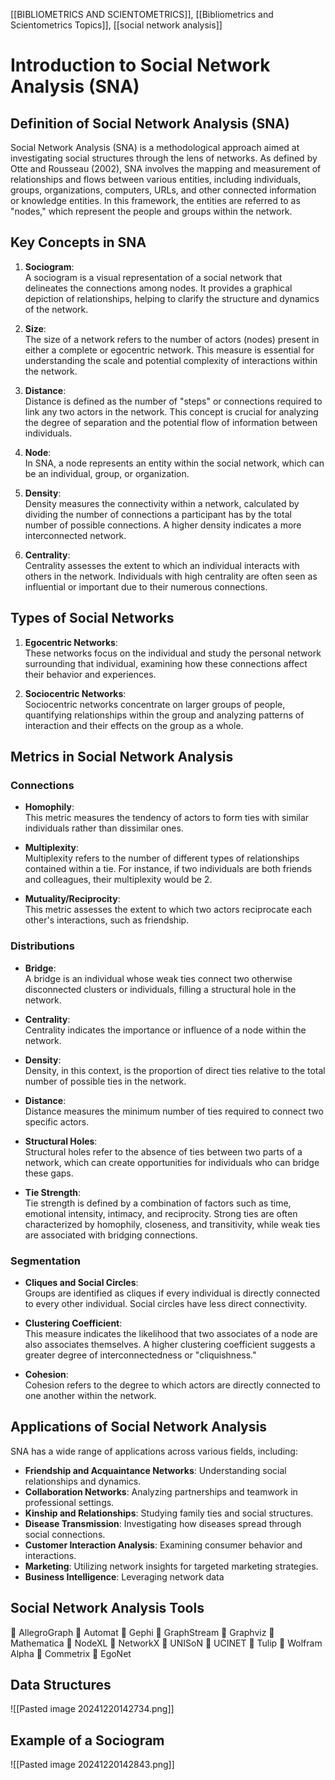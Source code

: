 [[BIBLIOMETRICS AND SCIENTOMETRICS]], [[Bibliometrics and Scientometrics Topics]], [[social network analysis]]

# Introduction to Social Network Analysis (SNA)

## Definition of Social Network Analysis (SNA)
Social Network Analysis (SNA) is a methodological approach aimed at investigating social structures through the lens of networks. As defined by Otte and Rousseau (2002), SNA involves the mapping and measurement of relationships and flows between various entities, including individuals, groups, organizations, computers, URLs, and other connected information or knowledge entities. In this framework, the entities are referred to as "nodes," which represent the people and groups within the network.

## Key Concepts in SNA

1. **Sociogram**:  
    A sociogram is a visual representation of a social network that delineates the connections among nodes. It provides a graphical depiction of relationships, helping to clarify the structure and dynamics of the network.
    
2. **Size**:  
    The size of a network refers to the number of actors (nodes) present in either a complete or egocentric network. This measure is essential for understanding the scale and potential complexity of interactions within the network.
    
3. **Distance**:  
    Distance is defined as the number of "steps" or connections required to link any two actors in the network. This concept is crucial for analyzing the degree of separation and the potential flow of information between individuals.
    
4. **Node**:  
    In SNA, a node represents an entity within the social network, which can be an individual, group, or organization.
    
5. **Density**:  
    Density measures the connectivity within a network, calculated by dividing the number of connections a participant has by the total number of possible connections. A higher density indicates a more interconnected network.
    
6. **Centrality**:  
    Centrality assesses the extent to which an individual interacts with others in the network. Individuals with high centrality are often seen as influential or important due to their numerous connections.
    

## Types of Social Networks

1. **Egocentric Networks**:  
    These networks focus on the individual and study the personal network surrounding that individual, examining how these connections affect their behavior and experiences.
    
2. **Sociocentric Networks**:  
    Sociocentric networks concentrate on larger groups of people, quantifying relationships within the group and analyzing patterns of interaction and their effects on the group as a whole.
    

## Metrics in Social Network Analysis

### Connections

- **Homophily**:  
    This metric measures the tendency of actors to form ties with similar individuals rather than dissimilar ones.
    
- **Multiplexity**:  
    Multiplexity refers to the number of different types of relationships contained within a tie. For instance, if two individuals are both friends and colleagues, their multiplexity would be 2.
    
- **Mutuality/Reciprocity**:  
    This metric assesses the extent to which two actors reciprocate each other's interactions, such as friendship.
    

### Distributions

- **Bridge**:  
    A bridge is an individual whose weak ties connect two otherwise disconnected clusters or individuals, filling a structural hole in the network.
    
- **Centrality**:  
    Centrality indicates the importance or influence of a node within the network.
    
- **Density**:  
    Density, in this context, is the proportion of direct ties relative to the total number of possible ties in the network.
    
- **Distance**:  
    Distance measures the minimum number of ties required to connect two specific actors.
    
- **Structural Holes**:  
    Structural holes refer to the absence of ties between two parts of a network, which can create opportunities for individuals who can bridge these gaps.
    
- **Tie Strength**:  
    Tie strength is defined by a combination of factors such as time, emotional intensity, intimacy, and reciprocity. Strong ties are often characterized by homophily, closeness, and transitivity, while weak ties are associated with bridging connections.
    

### Segmentation

- **Cliques and Social Circles**:  
    Groups are identified as cliques if every individual is directly connected to every other individual. Social circles have less direct connectivity.
    
- **Clustering Coefficient**:  
    This measure indicates the likelihood that two associates of a node are also associates themselves. A higher clustering coefficient suggests a greater degree of interconnectedness or "cliquishness."
    
- **Cohesion**:  
    Cohesion refers to the degree to which actors are directly connected to one another within the network.
    

## Applications of Social Network Analysis

SNA has a wide range of applications across various fields, including:

- **Friendship and Acquaintance Networks**: Understanding social relationships and dynamics.
- **Collaboration Networks**: Analyzing partnerships and teamwork in professional settings.
- **Kinship and Relationships**: Studying family ties and social structures.
- **Disease Transmission**: Investigating how diseases spread through social connections.
- **Customer Interaction Analysis**: Examining consumer behavior and interactions.
- **Marketing**: Utilizing network insights for targeted marketing strategies.
- **Business Intelligence**: Leveraging network data

## Social Network Analysis Tools
 AllegroGraph
 Automat
 Gephi
 GraphStream
 Graphviz
 Mathematica
 NodeXL
 NetworkX
 UNISoN
 UCINET
 Tulip
 Wolfram Alpha
 Commetrix
 EgoNet

## Data Structures
![[Pasted image 20241220142734.png]]

## Example of a Sociogram
![[Pasted image 20241220142843.png]]


